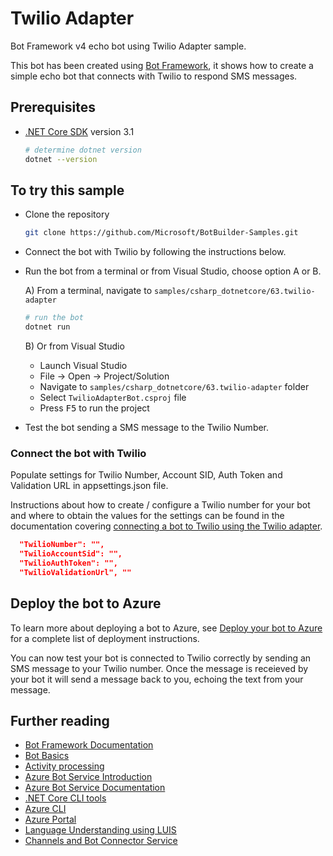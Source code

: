 ﻿# Twilio Adapter

Bot Framework v4 echo bot using Twilio Adapter sample.

This bot has been created using [Bot Framework](https://dev.botframework.com), it shows how to create a simple echo bot that connects with Twilio to respond SMS messages.

## Prerequisites

- [.NET Core SDK](https://dotnet.microsoft.com/download) version 3.1

  ```bash
  # determine dotnet version
  dotnet --version
  ```

## To try this sample

- Clone the repository

    ```bash
    git clone https://github.com/Microsoft/BotBuilder-Samples.git
    ```

- Connect the bot with Twilio by following the instructions below.

- Run the bot from a terminal or from Visual Studio, choose option A or B.

  A) From a terminal, navigate to `samples/csharp_dotnetcore/63.twilio-adapter`

  ```bash
  # run the bot
  dotnet run
  ```

  B) Or from Visual Studio

  - Launch Visual Studio
  - File -> Open -> Project/Solution
  - Navigate to `samples/csharp_dotnetcore/63.twilio-adapter` folder
  - Select `TwilioAdapterBot.csproj` file
  - Press <kbd>F5</kbd> to run the project

- Test the bot sending a SMS message to the Twilio Number.

### Connect the bot with Twilio

Populate settings for Twilio Number, Account SID, Auth Token and Validation URL in appsettings.json file.

Instructions about how to create / configure a Twilio number for your bot and where to obtain the values for the settings can be found in the documentation covering [connecting a bot to Twilio using the Twilio adapter](https://docs.microsoft.com/en-us/azure/bot-service/bot-service-channel-connect-twilio?view=azure-bot-service-4.0#connect-a-bot-to-twilio-using-the-twilio-adapter).

```json
  "TwilioNumber": "",
  "TwilioAccountSid": "",
  "TwilioAuthToken": "",
  "TwilioValidationUrl", ""
```

## Deploy the bot to Azure

To learn more about deploying a bot to Azure, see [Deploy your bot to Azure](https://aka.ms/azuredeployment) for a complete list of deployment instructions.

You can now test your bot is connected to Twilio correctly by sending an SMS message to your Twilio number.  Once the message is receieved by your bot it will send a message back to you, echoing the text from your message.

## Further reading

- [Bot Framework Documentation](https://docs.botframework.com)
- [Bot Basics](https://docs.microsoft.com/azure/bot-service/bot-builder-basics?view=azure-bot-service-4.0)
- [Activity processing](https://docs.microsoft.com/en-us/azure/bot-service/bot-builder-concept-activity-processing?view=azure-bot-service-4.0)
- [Azure Bot Service Introduction](https://docs.microsoft.com/azure/bot-service/bot-service-overview-introduction?view=azure-bot-service-4.0)
- [Azure Bot Service Documentation](https://docs.microsoft.com/azure/bot-service/?view=azure-bot-service-4.0)
- [.NET Core CLI tools](https://docs.microsoft.com/en-us/dotnet/core/tools/?tabs=netcore2x)
- [Azure CLI](https://docs.microsoft.com/cli/azure/?view=azure-cli-latest)
- [Azure Portal](https://portal.azure.com)
- [Language Understanding using LUIS](https://docs.microsoft.com/en-us/azure/cognitive-services/luis/)
- [Channels and Bot Connector Service](https://docs.microsoft.com/en-us/azure/bot-service/bot-concepts?view=azure-bot-service-4.0)
